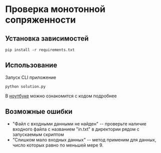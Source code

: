 # Проверка монотонной сопряженности

## Установка зависимостей
```
pip install -r requirements.txt
```

## Использование
Запуск CLI приложение
```
python solution.py
```
В [ноутбуке](https://github.com/Stasiche/ps_hw3/blob/main/solution.ipynb) можно ознакомится с кодом подробнее

## Возможные ошибки
* "Файл с входными данными не найден" -- проверьте наличие входного файла с названием "in.txt" в директории рядом с запускаемым скриптом
* "Слишком мало входных данных" -- метод применим для данных, число которых равно по меньшей мере 9.